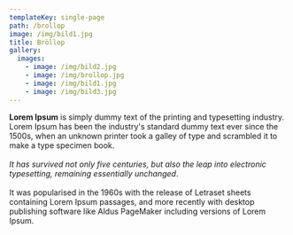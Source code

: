 ```yaml
---
templateKey: single-page
path: /brollop
image: /img/bild1.jpg
title: Bröllop
gallery:
  images:
    - image: /img/bild2.jpg
    - image: /img/brollop.jpg
    - image: /img/bild1.jpg
    - image: /img/bild3.jpg
---
```

**Lorem Ipsum** is simply dummy text of the printing and typesetting industry. Lorem Ipsum has been the industry's standard dummy text ever since the 1500s, when an unknown printer took a galley of type and scrambled it to make a type specimen book.\
\
*It has survived not only five centuries, but also the leap into electronic typesetting, remaining essentially unchanged*.\
\
It was popularised in the 1960s with the release of Letraset sheets containing Lorem Ipsum passages, and more recently with desktop publishing software like Aldus PageMaker including versions of Lorem Ipsum.